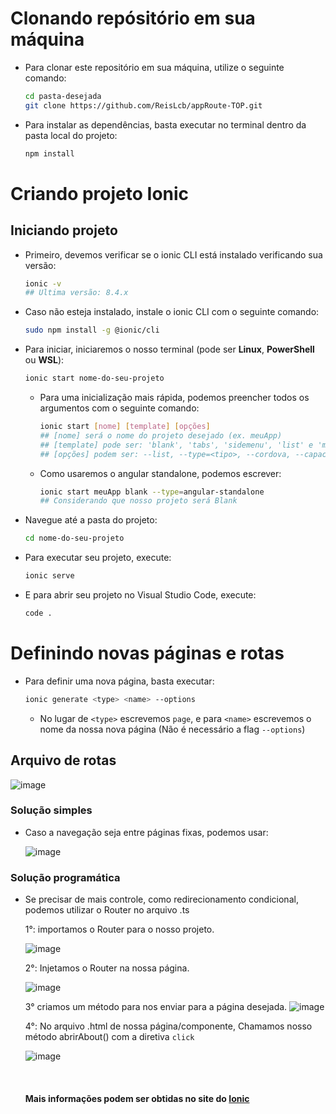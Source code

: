 # Clonando repósitório em sua máquina
- Para clonar este repositório em sua máquina, utilize o seguinte comando:
   ```bash
   cd pasta-desejada 
   git clone https://github.com/ReisLcb/appRoute-TOP.git

- Para instalar as dependências, basta executar no terminal dentro da pasta local do projeto:
  ```bash
  npm install

# Criando projeto Ionic
## Iniciando projeto
- Primeiro, devemos verificar se o ionic CLI está instalado verificando sua versão:
    ```bash
    ionic -v 
    ## Ultima versão: 8.4.x
- Caso não esteja instalado, instale o ionic CLI com o seguinte comando:
    ```bash
    sudo npm install -g @ionic/cli

- Para iniciar, iniciaremos o nosso terminal (pode ser **Linux**, **PowerShell** ou **WSL**):
    ```bash
    ionic start nome-do-seu-projeto
    ```
    
   - Para uma inicialização mais rápida, podemos preencher todos os argumentos com o seguinte comando:
        ```bash
        ionic start [nome] [template] [opções]
        ## [nome] será o nome do projeto desejado (ex. meuApp)
        ## [template] pode ser: 'blank', 'tabs', 'sidemenu', 'list' e 'my-first-app' (depende do framework)
        ## [opções] podem ser: --list, --type=<tipo>, --cordova, --capacitor e --id=<id>
        ```
     
   - Como usaremos o angular standalone, podemos escrever:
       ```bash
       ionic start meuApp blank --type=angular-standalone
       ## Considerando que nosso projeto será Blank
       ```
    
- Navegue até a pasta do projeto:
    ```bash
    cd nome-do-seu-projeto
- Para executar seu projeto, execute:
    ```bash
    ionic serve
- E para abrir seu projeto no Visual Studio Code, execute:
    ```bash
    code .
# Definindo novas páginas e rotas
- Para definir uma nova página, basta executar:
    ```bash
    ionic generate <type> <name> --options
    ```

    - No lugar de ```<type>``` escrevemos ```page```, e para ```<name>``` escrevemos o nome da nossa nova página (Não é necessário a flag ```--options```)
## Arquivo de rotas
![image](https://github.com/user-attachments/assets/8fff08db-8500-45d5-9746-1ade71e08b02)

### Solução simples
- Caso a navegação seja entre páginas fixas, podemos usar:
  
  ![image](https://github.com/user-attachments/assets/c82b3523-60de-411a-8ffb-990b5fef3ba7)

### Solução programática
- Se precisar de mais controle, como redirecionamento condicional, podemos utilizar o Router no arquivo .ts
  
  1°: importamos o Router para o nosso projeto.
  
  ![image](https://github.com/user-attachments/assets/c57e8e06-7024-44d1-b629-f0feafcc2506)

  2°: Injetamos o Router na nossa página.
  
  ![image](https://github.com/user-attachments/assets/eb8b17f2-24ed-4c84-8f44-5358ee68d560)

  3° criamos um método para nos enviar para a página desejada.
  ![image](https://github.com/user-attachments/assets/58e92c59-bb1d-414c-a009-d2fc0716983f)

  4°: No arquivo .html de nossa página/componente, Chamamos nosso método abrirAbout() com a diretiva ```click```

  ![image](https://github.com/user-attachments/assets/fd4b7ed4-e315-4046-af8c-9042d25f6d0f)
\
\
\
\
**Mais informações podem ser obtidas no site do [Ionic](https://ionicframework.com/docs/cli)**
